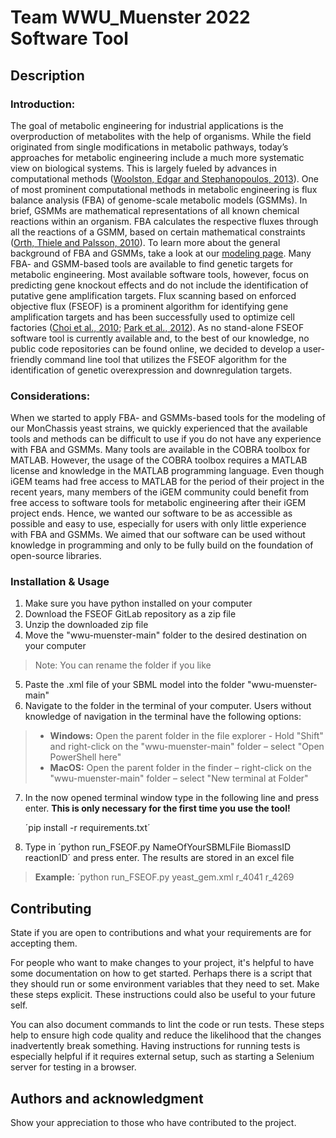 # Team WWU_Muenster 2022 Software Tool

## Description

### Introduction:
The goal of metabolic engineering for industrial applications is the overproduction of metabolites with the help of organisms. While the field originated from single modifications in metabolic pathways, today’s approaches for metabolic engineering include a much more systematic view on biological systems. This is largely fueled by advances in computational methods ([Woolston, Edgar and Stephanopoulos, 2013](https://www.annualreviews.org/doi/10.1146/annurev-chembioeng-061312-103312)). One of most prominent computational methods in metabolic engineering is flux balance analysis (FBA) of genome-scale metabolic models (GSMMs). In brief, GSMMs are mathematical representations of all known chemical reactions within an organism. FBA calculates the respective fluxes through all the reactions of a GSMM, based on certain mathematical constraints ([Orth, Thiele and Palsson, 2010](https://www.nature.com/articles/nbt.1614#MOESM178)). To learn more about the general background of FBA and GSMMs, take a look at our [modeling page](https://2022.igem.wiki/wwu-muenster/model). 
Many FBA- and GSMM-based tools are available to find genetic targets for metabolic engineering. Most available software tools, however, focus on predicting gene knockout effects and do not include the identification of putative gene amplification targets. Flux scanning based on enforced objective flux (FSEOF) is a prominent algorithm for identifying gene amplification targets and has been successfully used to optimize cell factories ([Choi et al., 2010](https://journals.asm.org/doi/10.1128/AEM.00115-10); [Park et al., 2012](https://journals.asm.org/doi/10.1128/AEM.00115-10)). As no stand-alone FSEOF software tool is currently available and, to the best of our knowledge, no public code repositories can be found online, we decided to develop a user-friendly command line tool that utilizes the FSEOF algorithm for the identification of genetic overexpression and downregulation targets. 

### Considerations:
When we started to apply FBA- and GSMMs-based tools for the modeling of our MonChassis yeast strains, we quickly experienced that the available tools and methods can be difficult to use if you do not have any experience with FBA and GSMMs. Many tools are available in the COBRA toolbox for MATLAB. However, the usage of the COBRA toolbox requires a MATLAB license and knowledge in the MATLAB programming language. Even though iGEM teams had free access to MATLAB for the period of their project in the recent years, many members of the iGEM community could benefit from free access to software tools for metabolic engineering after their iGEM project ends. Hence, we wanted our software to be as accessible as possible and easy to use, especially for users with only little experience with FBA and GSMMs. We aimed that our software can be used without knowledge in programming and only to be fully build on the foundation of open-source libraries.


### Installation & Usage

1. Make sure you have python installed on your computer
2. Download the FSEOF GitLab repository as a zip file
3. Unzip the downloaded zip file
4. Move the "wwu-muenster-main" folder to the desired destination on your computer
 > Note: You can rename the folder if you like
5. Paste the .xml file of your SBML model into the folder "wwu-muenster-main"
 6. Navigate to the folder in the terminal of your computer. Users without knowledge of navigation in the terminal have the following options:
 > - **Windows:** Open the parent folder in the file explorer - Hold "Shift" and right-click on the "wwu-muenster-main" folder – select "Open PowerShell here"
> - **MacOS:** Open the parent folder in the finder – right-click on the "wwu-muenster-main" folder – select "New terminal at Folder"
 7. In the now opened terminal window type in the following line and press enter. **This is only necessary for the first time you use the tool!**
    
    ´pip install -r requirements.txt´
  
8. Type in ´python run_FSEOF.py NameOfYourSBMLFile BiomassID reactionID´ and press enter. The results are stored in an excel file
> **Example:** ´python run_FSEOF.py yeast_gem.xml r_4041 r_4269


## Contributing
State if you are open to contributions and what your requirements are for accepting them.

For people who want to make changes to your project, it's helpful to have some documentation on how to get started.
Perhaps there is a script that they should run or some environment variables that they need to set. Make these steps
explicit. These instructions could also be useful to your future self.

You can also document commands to lint the code or run tests. These steps help to ensure high code quality and reduce
the likelihood that the changes inadvertently break something. Having instructions for running tests is especially
helpful if it requires external setup, such as starting a Selenium server for testing in a browser.

## Authors and acknowledgment
Show your appreciation to those who have contributed to the project.
